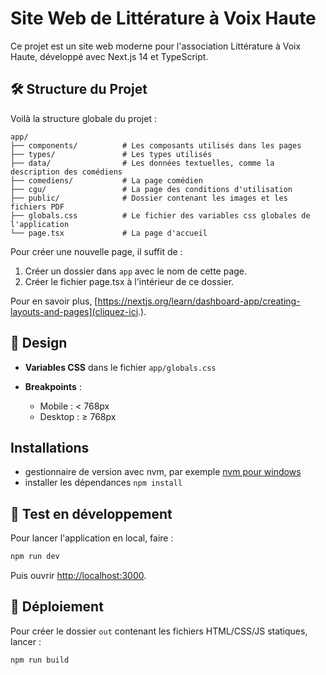 # Site Web de Littérature à Voix Haute

Ce projet est un site web moderne pour l'association Littérature à Voix Haute, développé avec Next.js 14 et TypeScript.

## 🛠️ Structure du Projet

Voilà la structure globale du projet :

```
app/
├── components/          # Les composants utilisés dans les pages
├── types/               # Les types utilisés
├── data/                # Les données textuelles, comme la description des comédiens
├── comediens/           # La page comédien
├── cgu/                 # La page des conditions d'utilisation
├── public/              # Dossier contenant les images et les fichiers PDF
├── globals.css          # Le fichier des variables css globales de l'application
└── page.tsx             # La page d'accueil
```

Pour créer une nouvelle page, il suffit de :

1. Créer un dossier dans `app` avec le nom de cette page.
2. Créer le fichier page.tsx à l'intérieur de ce dossier.

Pour en savoir plus, [https://nextjs.org/learn/dashboard-app/creating-layouts-and-pages](cliquez-ici.).

## 🎨 Design

- **Variables CSS** dans le fichier `app/globals.css`

- **Breakpoints** :

  - Mobile : < 768px
  - Desktop : ≥ 768px


## Installations

- gestionnaire de version avec nvm, par exemple [nvm pour windows](https://github.com/coreybutler/nvm-windows)
- installer les dépendances `npm install`

## 🚀 Test en développement

Pour lancer l'application en local, faire :

```bash
npm run dev
```

Puis ouvrir [http://localhost:3000](http://localhost:3000). 

## 🚀 Déploiement

Pour créer le dossier `out` contenant les fichiers HTML/CSS/JS statiques, lancer :

```bash
npm run build
```
